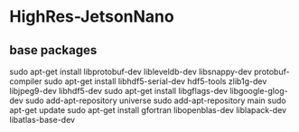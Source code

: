 # HighRes-JetsonNano

## base packages

sudo apt-get install libprotobuf-dev libleveldb-dev libsnappy-dev  protobuf-compiler
sudo apt-get install libhdf5-serial-dev hdf5-tools zlib1g-dev  libjpeg9-dev libhdf5-dev
sudo apt-get install libgflags-dev libgoogle-glog-dev
sudo add-apt-repository universe
sudo add-apt-repository main
sudo apt-get update
sudo apt-get install gfortran libopenblas-dev liblapack-dev libatlas-base-dev 
